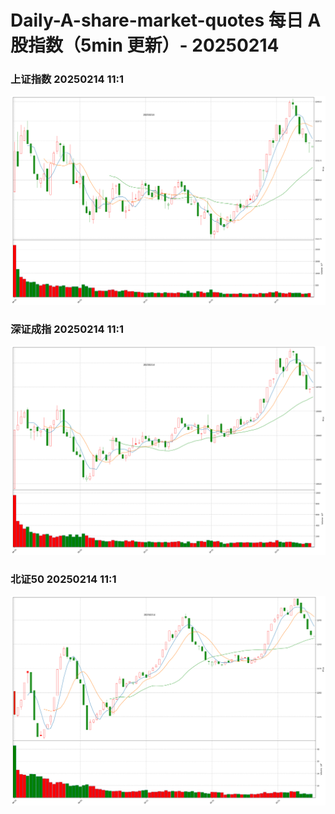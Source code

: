 
# Daily-A-share-market-quotes 每日 A 股指数（5min 更新）- 20250214

### 上证指数 20250214 11:1
![](./fig/2025/2/20250214-sh000001.png)

### 深证成指 20250214 11:1
![](./fig/2025/2/20250214-sz399001.png)

### 北证50 20250214 11:1
![](./fig/2025/2/20250214-bj899050.png)

